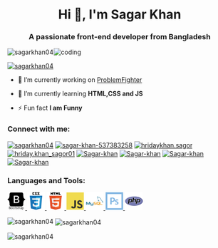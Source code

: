 
<h1 align="center">Hi 👋, I'm Sagar Khan</h1>
<h3 align="center">A passionate front-end developer from Bangladesh</h3>
<img align="right" alt="coding" width="400" src="https://cdn.dribbble.com/users/1162077/screenshots/3848914/programmer.gif">


<p align="left"> <img src="https://komarev.com/ghpvc/?username=sagarkhan04&label=Profile%20views&color=0e75b6&style=flat" alt="sagarkhan04" /> </p>

<p align="left"> <a href="https://twitter.com/sagarkhan04" target="blank"><img src="https://img.shields.io/twitter/follow/sagarkhan04?logo=twitter&style=for-the-badge" alt="sagarkhan04" /></a> </p>

- 🔭 I’m currently working on [ProblemFighter](https://www.problemfighter.com/)

- 🌱 I’m currently learning **HTML,CSS and JS**

- ⚡ Fun fact **I am Funny**

<h3 align="left">Connect with me:</h3>
<p align="left">
<a href="https://twitter.com/sagarkhan04" target="blank" title="Twitter Contact Us"><img align="center" src="https://raw.githubusercontent.com/rahuldkjain/github-profile-readme-generator/master/src/images/icons/Social/twitter.svg" alt="sagarkhan04" height="30" width="40" /></a>
<a href="https://linkedin.com/in/sagar-khan-537383258" target="blank" title="Linkdin Contact Us"><img align="center" src="https://raw.githubusercontent.com/rahuldkjain/github-profile-readme-generator/master/src/images/icons/Social/linked-in-alt.svg" alt="sagar-khan-537383258" height="30" width="40" /></a>
<a href="https://fb.com/hridaykhan.sagor" target="blank" title="Facebook Contact Us"><img align="center" src="https://raw.githubusercontent.com/rahuldkjain/github-profile-readme-generator/master/src/images/icons/Social/facebook.svg" alt="hridaykhan.sagor" height="30" width="40" /></a>
<a href="https://instagram.com/hriday.khan_sagor01" target="blank" title="Instagram Contact Us"><img align="center" src="https://raw.githubusercontent.com/rahuldkjain/github-profile-readme-generator/master/src/images/icons/Social/instagram.svg" alt="hriday.khan_sagor01" height="30" width="40" /></a>
<a href="https://codepen.io/Sagar-khan" target="blank" title="Codepen My Code"><img align="center" src="https://raw.githubusercontent.com/rahuldkjain/github-profile-readme-generator/master/src/images/icons/Social/codepen.svg" alt="Sagar-khan" height="30" width="40" /></a>
<a href="https://dev.to/sagarkhan04" target="blank"  title="Dev.to"><img align="center" src="https://raw.githubusercontent.com/rahuldkjain/github-profile-readme-generator/master/src/images/icons/Social/devto.svg" alt="Sagar-khan" height="30" width="40" /></a>
<a href="https://dribbble.com/sagarkhan04?onboarding=true&designer=true" target="blank" title="Dribbble"><img align="center" src="https://raw.githubusercontent.com/rahuldkjain/github-profile-readme-generator/master/src/images/icons/Social/dribbble.svg" alt="Sagar-khan" height="30" width="40" /></a>
<a href="https://hashnode.com/@sagarkhan04" target="blank" title="Hasnode"><img align="center" src="https://raw.githubusercontent.com/rahuldkjain/github-profile-readme-generator/master/src/images/icons/Social/hashnode.svg" alt="Sagar-khan" height="30" width="40" /></a>
</p>

<h3 align="left">Languages and Tools:</h3>
<p align="left"> <a href="https://getbootstrap.com" target="_blank" rel="noreferrer"> <img src="https://raw.githubusercontent.com/devicons/devicon/master/icons/bootstrap/bootstrap-plain-wordmark.svg" alt="bootstrap" width="40" height="40"/> </a> <a href="https://www.w3schools.com/css/" target="_blank" rel="noreferrer"> <img src="https://raw.githubusercontent.com/devicons/devicon/master/icons/css3/css3-original-wordmark.svg" alt="css3" width="40" height="40"/> </a> <a href="https://www.w3.org/html/" target="_blank" rel="noreferrer"> <img src="https://raw.githubusercontent.com/devicons/devicon/master/icons/html5/html5-original-wordmark.svg" alt="html5" width="40" height="40"/> </a> <a href="https://developer.mozilla.org/en-US/docs/Web/JavaScript" target="_blank" rel="noreferrer"> <img src="https://raw.githubusercontent.com/devicons/devicon/master/icons/javascript/javascript-original.svg" alt="javascript" width="40" height="40"/> </a> <a href="https://www.mysql.com/" target="_blank" rel="noreferrer"> <img src="https://raw.githubusercontent.com/devicons/devicon/master/icons/mysql/mysql-original-wordmark.svg" alt="mysql" width="40" height="40"/> </a> <a href="https://www.photoshop.com/en" target="_blank" rel="noreferrer"> <img src="https://raw.githubusercontent.com/devicons/devicon/master/icons/photoshop/photoshop-line.svg" alt="photoshop" width="40" height="40"/> </a> <a href="https://www.php.net" target="_blank" rel="noreferrer"> <img src="https://raw.githubusercontent.com/devicons/devicon/master/icons/php/php-original.svg" alt="php" width="40" height="40"/> </a> </p>

<p><img align="left" src="https://github-readme-stats.vercel.app/api/top-langs?username=sagarkhan04&show_icons=true&locale=en&layout=compact" alt="sagarkhan04" /></p>

<p>&nbsp;<img align="center" src="https://github-readme-stats.vercel.app/api?username=sagarkhan04&show_icons=true&locale=en" alt="sagarkhan04" /></p>

<p><img align="center" src="https://github-readme-streak-stats.herokuapp.com/?user=sagarkhan04&" alt="sagarkhan04" /></p>
